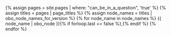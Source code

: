 {% assign pages = site.pages | where: "can_be_in_a_question", 'true' %} {% assign titles = pages |
page_titles %} {% assign node_names = titles | obo_node_names_for_version %} {% for node_name in node_names %} {{ node_name | obo_node }}{% if forloop.last ==
false %},{% endif %} {% endfor %}
